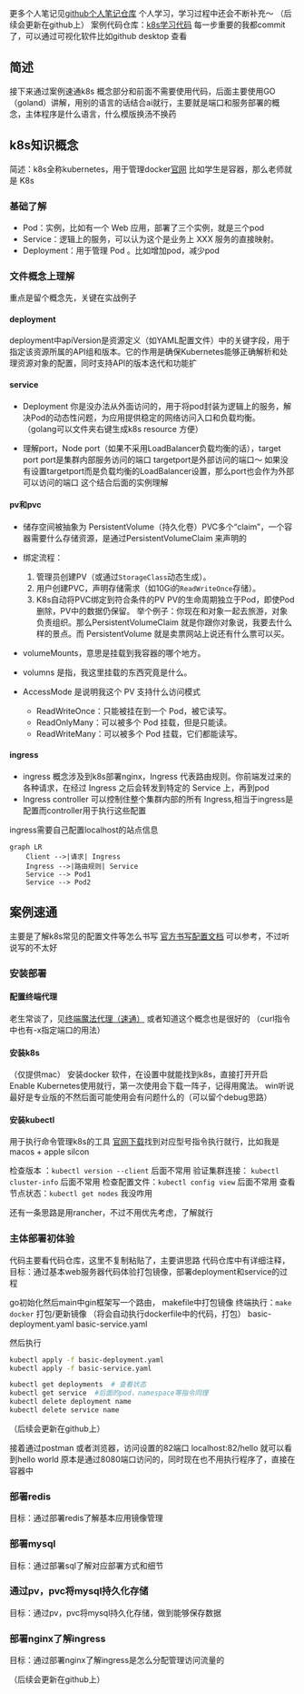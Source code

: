 更多个人笔记见[github个人笔记仓库](https://github.com/ZHLOVEYY/IT_note)
个人学习，学习过程中还会不断补充～ （后续会更新在github上）
案例代码仓库：[k8s学习代码](https://github.com/ZHLOVEYY/k8s_learning_code)
每一步重要的我都commit了，可以通过可视化软件比如github desktop 查看

## 简述
接下来通过案例速通k8s
概念部分和前面不需要使用代码，后面主要使用GO（goland）讲解，用别的语言的话结合ai就行，主要就是端口和服务部署的概念，主体程序是什么语言，什么模版换汤不换药

## k8s知识概念
简述：k8s全称kubernetes，用于管理docker[官网](https://kubernetes.io/docs/concepts/)
比如学生是容器，那么老师就是 K8s

### 基础了解
- Pod：实例，比如有一个 Web 应用，部署了三个实例，就是三个pod
- Service：逻辑上的服务，可以认为这个是业务上 XXX 服务的直接映射。
- Deployment：用于管理 Pod 。比如增加pod，减少pod


### 文件概念上理解
重点是留个概念先，关键在实战例子
#### deployment
deployment中apiVersion​​是资源定义（如YAML配置文件）中的关键字段，用于指定该资源所属的​​API组和版本​​。它的作用是确保Kubernetes能够正确解析和处理资源对象的配置，同时支持API的版本迭代和功能扩
#### service
- Deployment 你是没办法从外面访问的，用于将pod封装为逻辑上的服务，解决Pod的动态性问题​​，为应用提供稳定的网络访问入口和负载均衡。
（golang可以文件夹右键生成k8s resource 方便）

- 理解port，Node port（如果不采用LoadBalancer负载均衡的话），target port 
	port是集群内部服务访问的端口
	targetport是外部访问的端口～
	如果没有设置targetport而是负载均衡的LoadBalancer设置，那么port也会作为外部可以访问的端口
这个结合后面的实例理解

#### pv和pvc
- 储存空间被抽象为 PersistentVolume（持久化卷）PVC多个“claim”，一个容器需要什么存储资源，是通过PersistentVolumeClaim 来声明的

- 绑定流程：
	1. 管理员创建PV（或通过`StorageClass`动态生成）。
	2. 用户创建PVC，声明存储需求（如10Gi的`ReadWriteOnce`存储）。
	3. K8s自动将PVC绑定到符合条件的PV
PV的生命周期独立于Pod，即使Pod删除，PV中的数据仍保留。
举个例子：你现在和对象一起去旅游，对象负责组织。那么PersistentVolumeClaim 就是你跟你对象说，我要去什么样的景点。而 PersistentVolume 就是卖票网站上说还有什么票可以买。

- volumeMounts，意思是挂载到我容器的哪个地方。
- volumns 是指，我这里挂载的东西究竟是什么。
- AccessMode 是说明我这个 PV 支持什么访问模式
	- ReadWriteOnce：只能被挂在到一个 Pod，被它读写。
	- ReadOnlyMany：可以被多个 Pod 挂载，但是只能读。
	- ReadWriteMany：可以被多个 Pod 挂载，它们都能读写。

#### ingress
- ingress 概念涉及到k8s部署nginx，Ingress 代表路由规则。你前端发过来的各种请求，在经过 Ingress 之后会转发到特定的 Service 上，再到pod
- Ingress controller 可以控制住整个集群内部的所有 Ingress,相当于ingress是配置而controller用于执行这些配置

ingress需要自己配置localhost的站点信息

```mermaid
graph LR
    Client -->|请求| Ingress
    Ingress -->|路由规则| Service
    Service --> Pod1
    Service --> Pod2
```

## 案例速通
主要是了解k8s常见的配置文件等怎么书写
[官方书写配置文档]([k8s官方书写deployment文档](https://kubernetes.io/docs/concepts/workloads/controllers/deployment/)) 可以参考，不过听说写的不太好

### 安装部署

#### 配置终端代理
老生常谈了，见[终端魔法代理（速通）](https://blog.csdn.net/Carlos5en/article/details/147233730)
或者知道这个概念也是很好的
（curl指令中也有-x指定端口的用法）
#### 安装k8s
（仅提供mac）  安装docker 软件，在设置中就能找到k8s，直接打开开启 Enable Kubernetes使用就行，第一次使用会下载一阵子，记得用魔法。
win听说最好是专业版的不然后面可能使用会有问题什么的（可以留个debug思路）

#### 安装kubectl
用于执行命令管理k8s的工具 [官网下载](https://kubernetes.io/docs/tasks/tools/)找到对应型号指令执行就行，比如我是 macos + apple
silcon

检查版本 ：`kubectl version --client` 后面不常用
验证集群连接： `kubectl cluster-info` 后面不常用
检查配置文件：`kubectl config view` 后面不常用
查看节点状态：`kubectl get nodes`    我没咋用

还有一条思路是用rancher，不过不用优先考虑，了解就行

### 主体部署初体验
代码主要看代码仓库[]()，这里不复制粘贴了，主要讲思路
代码仓库中有详细注释，
目标：通过基本web服务器代码体验打包镜像，部署deployment和service的过程

go初始化然后main中gin框架写一个路由，
makefile中打包镜像
终端执行：`make docker`   打包/更新镜像 （将会自动执行dockerfile中的代码，打包）
basic-deployment.yaml
basic-service.yaml

然后执行

``` bash
kubectl apply -f basic-deployment.yaml
kubectl apply -f basic-service.yaml

kubectl get deployments  # 查看状态
kubectl get service  #后面的pod，namespace等指令同理
kubectl delete deployment name
kubectl delete service name


```
（后续会更新在github上）

接着通过postman 或者浏览器，访问设置的82端口  localhost:82/hello 就可以看到hello world
原本是通过8080端口访问的，同时现在也不用执行程序了，直接在容器中
### 部署redis
目标：通过部署redis了解基本应用镜像管理

### 部署mysql 
目标：通过部署sql了解对应部署方式和细节

### 通过pv，pvc将mysql持久化存储
目标：通过pv，pvc将mysql持久化存储，做到能够保存数据

### 部署nginx了解ingress
目标：通过部署nginx了解ingress是怎么分配管理访问流量的


（后续会更新在github上）








